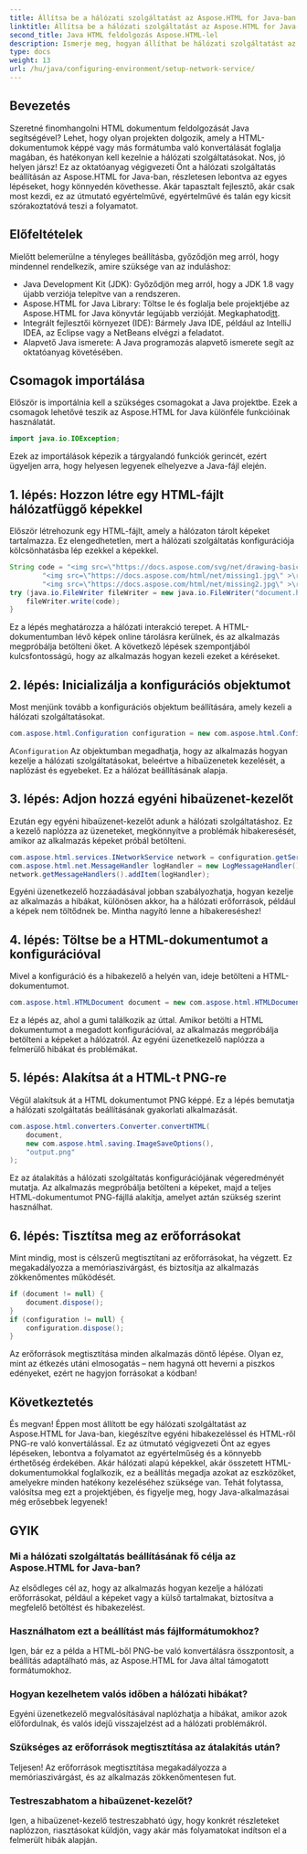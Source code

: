 ```yaml
---
title: Állítsa be a hálózati szolgáltatást az Aspose.HTML for Java-ban
linktitle: Állítsa be a hálózati szolgáltatást az Aspose.HTML for Java-ban
second_title: Java HTML feldolgozás Aspose.HTML-lel
description: Ismerje meg, hogyan állíthat be hálózati szolgáltatást az Aspose.HTML for Java alkalmazásban, hogyan kezelheti a hálózati erőforrásokat, és hogyan alakíthatja át a HTML-t PNG-re egyéni hibakezeléssel.
type: docs
weight: 13
url: /hu/java/configuring-environment/setup-network-service/
---
```

## Bevezetés
Szeretné finomhangolni HTML dokumentum feldolgozását Java segítségével? Lehet, hogy olyan projekten dolgozik, amely a HTML-dokumentumok képpé vagy más formátumba való konvertálását foglalja magában, és hatékonyan kell kezelnie a hálózati szolgáltatásokat. Nos, jó helyen jársz! Ez az oktatóanyag végigvezeti Önt a hálózati szolgáltatás beállításán az Aspose.HTML for Java-ban, részletesen lebontva az egyes lépéseket, hogy könnyedén követhesse. Akár tapasztalt fejlesztő, akár csak most kezdi, ez az útmutató egyértelművé, egyértelművé és talán egy kicsit szórakoztatóvá teszi a folyamatot.
## Előfeltételek
Mielőtt belemerülne a tényleges beállításba, győződjön meg arról, hogy mindennel rendelkezik, amire szüksége van az induláshoz:
- Java Development Kit (JDK): Győződjön meg arról, hogy a JDK 1.8 vagy újabb verziója telepítve van a rendszeren.
-  Aspose.HTML for Java Library: Töltse le és foglalja bele projektjébe az Aspose.HTML for Java könyvtár legújabb verzióját. Megkaphatod[itt](https://releases.aspose.com/html/java/).
- Integrált fejlesztői környezet (IDE): Bármely Java IDE, például az IntelliJ IDEA, az Eclipse vagy a NetBeans elvégzi a feladatot.
- Alapvető Java ismerete: A Java programozás alapvető ismerete segít az oktatóanyag követésében.
## Csomagok importálása
Először is importálnia kell a szükséges csomagokat a Java projektbe. Ezek a csomagok lehetővé teszik az Aspose.HTML for Java különféle funkcióinak használatát.
```java
import java.io.IOException;
```
Ezek az importálások képezik a tárgyalandó funkciók gerincét, ezért ügyeljen arra, hogy helyesen legyenek elhelyezve a Java-fájl elején.

## 1. lépés: Hozzon létre egy HTML-fájlt hálózatfüggő képekkel
Először létrehozunk egy HTML-fájlt, amely a hálózaton tárolt képeket tartalmazza. Ez elengedhetetlen, mert a hálózati szolgáltatás konfigurációja kölcsönhatásba lép ezekkel a képekkel.
```java
String code = "<img src=\"https://docs.aspose.com/svg/net/drawing-basics/filters-and-gradients/park.jpg\" >\r\n" +
		"<img src=\"https://docs.aspose.com/html/net/missing1.jpg\" >\r\n" +
		"<img src=\"https://docs.aspose.com/html/net/missing2.jpg\" >\r\n";
try (java.io.FileWriter fileWriter = new java.io.FileWriter("document.html")) {
	fileWriter.write(code);
}
```
Ez a lépés meghatározza a hálózati interakció terepet. A HTML-dokumentumban lévő képek online tárolásra kerülnek, és az alkalmazás megpróbálja betölteni őket. A következő lépések szempontjából kulcsfontosságú, hogy az alkalmazás hogyan kezeli ezeket a kéréseket.
## 2. lépés: Inicializálja a konfigurációs objektumot
Most menjünk tovább a konfigurációs objektum beállítására, amely kezeli a hálózati szolgáltatásokat.
```java
com.aspose.html.Configuration configuration = new com.aspose.html.Configuration();
```
 A`Configuration` Az objektumban megadhatja, hogy az alkalmazás hogyan kezelje a hálózati szolgáltatásokat, beleértve a hibaüzenetek kezelését, a naplózást és egyebeket. Ez a hálózat beállításának alapja.
## 3. lépés: Adjon hozzá egyéni hibaüzenet-kezelőt
Ezután egy egyéni hibaüzenet-kezelőt adunk a hálózati szolgáltatáshoz. Ez a kezelő naplózza az üzeneteket, megkönnyítve a problémák hibakeresését, amikor az alkalmazás képeket próbál betölteni.
```java
com.aspose.html.services.INetworkService network = configuration.getService(com.aspose.html.services.INetworkService.class);
com.aspose.html.net.MessageHandler logHandler = new LogMessageHandler();
network.getMessageHandlers().addItem(logHandler);
```

Egyéni üzenetkezelő hozzáadásával jobban szabályozhatja, hogyan kezelje az alkalmazás a hibákat, különösen akkor, ha a hálózati erőforrások, például a képek nem töltődnek be. Mintha nagyító lenne a hibakereséshez!
## 4. lépés: Töltse be a HTML-dokumentumot a konfigurációval

Mivel a konfiguráció és a hibakezelő a helyén van, ideje betölteni a HTML-dokumentumot.
```java
com.aspose.html.HTMLDocument document = new com.aspose.html.HTMLDocument("document.html", configuration);
```
Ez a lépés az, ahol a gumi találkozik az úttal. Amikor betölti a HTML dokumentumot a megadott konfigurációval, az alkalmazás megpróbálja betölteni a képeket a hálózatról. Az egyéni üzenetkezelő naplózza a felmerülő hibákat és problémákat.
## 5. lépés: Alakítsa át a HTML-t PNG-re
Végül alakítsuk át a HTML dokumentumot PNG képpé. Ez a lépés bemutatja a hálózati szolgáltatás beállításának gyakorlati alkalmazását.
```java
com.aspose.html.converters.Converter.convertHTML(
	document,
	new com.aspose.html.saving.ImageSaveOptions(),
	"output.png"
);
```
Ez az átalakítás a hálózati szolgáltatás konfigurációjának végeredményét mutatja. Az alkalmazás megpróbálja betölteni a képeket, majd a teljes HTML-dokumentumot PNG-fájllá alakítja, amelyet aztán szükség szerint használhat.
## 6. lépés: Tisztítsa meg az erőforrásokat
Mint mindig, most is célszerű megtisztítani az erőforrásokat, ha végzett. Ez megakadályozza a memóriaszivárgást, és biztosítja az alkalmazás zökkenőmentes működését.
```java
if (document != null) {
	document.dispose();
}
if (configuration != null) {
	configuration.dispose();
}
```
Az erőforrások megtisztítása minden alkalmazás döntő lépése. Olyan ez, mint az étkezés utáni elmosogatás – nem hagyná ott heverni a piszkos edényeket, ezért ne hagyjon forrásokat a kódban!

## Következtetés
És megvan! Éppen most állított be egy hálózati szolgáltatást az Aspose.HTML for Java-ban, kiegészítve egyéni hibakezeléssel és HTML-ről PNG-re való konvertálással. Ez az útmutató végigvezeti Önt az egyes lépéseken, lebontva a folyamatot az egyértelműség és a könnyebb érthetőség érdekében. Akár hálózati alapú képekkel, akár összetett HTML-dokumentumokkal foglalkozik, ez a beállítás megadja azokat az eszközöket, amelyekre minden hatékony kezeléséhez szüksége van. Tehát folytassa, valósítsa meg ezt a projektjében, és figyelje meg, hogy Java-alkalmazásai még erősebbek legyenek!
## GYIK
### Mi a hálózati szolgáltatás beállításának fő célja az Aspose.HTML for Java-ban?  
Az elsődleges cél az, hogy az alkalmazás hogyan kezelje a hálózati erőforrásokat, például a képeket vagy a külső tartalmakat, biztosítva a megfelelő betöltést és hibakezelést.
### Használhatom ezt a beállítást más fájlformátumokhoz?  
Igen, bár ez a példa a HTML-ből PNG-be való konvertálásra összpontosít, a beállítás adaptálható más, az Aspose.HTML for Java által támogatott formátumokhoz.
### Hogyan kezelhetem valós időben a hálózati hibákat?  
Egyéni üzenetkezelő megvalósításával naplózhatja a hibákat, amikor azok előfordulnak, és valós idejű visszajelzést ad a hálózati problémákról.
### Szükséges az erőforrások megtisztítása az átalakítás után?  
Teljesen! Az erőforrások megtisztítása megakadályozza a memóriaszivárgást, és az alkalmazás zökkenőmentesen fut.
### Testreszabhatom a hibaüzenet-kezelőt?  
Igen, a hibaüzenet-kezelő testreszabható úgy, hogy konkrét részleteket naplózzon, riasztásokat küldjön, vagy akár más folyamatokat indítson el a felmerült hibák alapján.